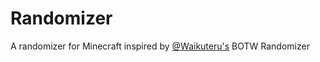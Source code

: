 # Randomizer
A randomizer for Minecraft
inspired by [@Waikuteru's](https://github.com/Waikuteru) BOTW Randomizer
